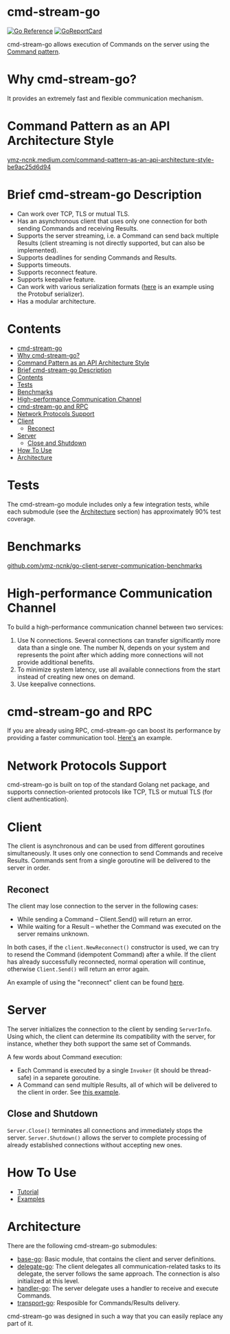 # cmd-stream-go

[![Go Reference](https://pkg.go.dev/badge/github.com/cmd-stream/cmd-stream-go.svg)](https://pkg.go.dev/github.com/cmd-stream/cmd-stream-go)
[![GoReportCard](https://goreportcard.com/badge/cmd-stream/cmd-stream-go)](https://goreportcard.com/report/github.com/cmd-stream/cmd-stream-go)

cmd-stream-go allows execution of Commands on the server using the 
[Command pattern](https://en.wikipedia.org/wiki/Command_pattern).

# Why cmd-stream-go?
It provides an extremely fast and flexible communication mechanism.

# Command Pattern as an API Architecture Style
[ymz-ncnk.medium.com/command-pattern-as-an-api-architecture-style-be9ac25d6d94](https://ymz-ncnk.medium.com/command-pattern-as-an-api-architecture-style-be9ac25d6d94)

# Brief cmd-stream-go Description
- Can work over TCP, TLS or mutual TLS.
- Has an asynchronous client that uses only one connection for both sending 
  Commands and receiving Results.
- Supports the server streaming, i.e. a Command can send back multiple Results
  (client streaming is not directly supported, but can also be implemented).
- Supports deadlines for sending Commands and Results.
- Supports timeouts.
- Supports reconnect feature.
- Supports keepalive feature.
- Can work with various serialization formats ([here](https://github.com/cmd-stream/cmd-stream-examples-go/tree/main/standard_protobuf) is an example using the Protobuf serializer).
- Has a modular architecture.

# Contents
- [cmd-stream-go](#cmd-stream-go)
- [Why cmd-stream-go?](#why-cmd-stream-go)
- [Command Pattern as an API Architecture Style](#command-pattern-as-an-api-architecture-style)
- [Brief cmd-stream-go Description](#brief-cmd-stream-go-description)
- [Contents](#contents)
- [Tests](#tests)
- [Benchmarks](#benchmarks)
- [High-performance Communication Channel](#high-performance-communication-channel)
- [cmd-stream-go and RPC](#cmd-stream-go-and-rpc)
- [Network Protocols Support](#network-protocols-support)
- [Client](#client)
  - [Reconect](#reconect)
- [Server](#server)
  - [Close and Shutdown](#close-and-shutdown)
- [How To Use](#how-to-use)
- [Architecture](#architecture)

# Tests
The cmd-stream-go module includes only a few integration tests, while each 
submodule (see the [Architecture](#architecture) section) has approximately 90% 
test coverage.

# Benchmarks
[github.com/ymz-ncnk/go-client-server-communication-benchmarks](https://github.com/ymz-ncnk/go-client-server-communication-benchmarks)

# High-performance Communication Channel
To build a high-performance communication channel between two services:
1. Use N connections. Several connections can transfer significantly more
   data than a single one. The number N, depends on your system and represents 
   the point after which adding more connections will not provide additional 
   benefits.
2. To minimize system latency, use all available connections from the start 
   instead of creating new ones on demand.
3. Use keepalive connections.

# cmd-stream-go and RPC
If you are already using RPC, cmd-stream-go can boost its performance by 
providing a faster communication tool. [Here's](https://github.com/cmd-stream/cmd-stream-examples-go/tree/main/rpc) 
an example.

# Network Protocols Support
cmd-stream-go is built on top of the standard Golang net package, and supports 
connection-oriented protocols like TCP, TLS or mutual TLS (for client
authentication).

# Client
The client is asynchronous and can be used from different goroutines 
simultaneously. It uses only one connection to send Commands and receive 
Results. Commands sent from a single goroutine will be delivered to the server 
in order.

## Reconect
The client may lose connection to the server in the following cases:
- While sending a Command – Client.Send() will return an error.
- While waiting for a Result – whether the Command was executed on the server 
  remains unknown.

In both cases, if the `client.NewReconnect()` constructor is used, we can try to
resend the Command (idempotent Command) after a while. If the client has already
successfully reconnected, normal operation will continue, otherwise 
`Client.Send()` will return an error again.

An example of using the "reconnect" client can be found [here](https://github.com/cmd-stream/cmd-stream-examples-go/tree/main/reconnect).

# Server
The server initializes the connection to the client by sending `ServerInfo`. 
Using which, the client can determine its compatibility with the server, for 
instance, whether they both support the same set of Commands.

A few words about Command execution:
- Each Command is executed by a single `Invoker` (it should be thread-safe) in 
  a separete goroutine.
- A Command can send multiple Results, all of which will be delivered to 
  the client in order. See [this example](https://github.com/cmd-stream/cmd-stream-examples-go/tree/main/multi_result).

## Close and Shutdown
`Server.Close()` terminates all connections and immediately stops the server. 
`Server.Shutdown()` allows the server to complete processing of already 
established connections without accepting new ones.

# How To Use
- [Tutorial](https://ymz-ncnk.medium.com/cmd-stream-go-tutorial-0276d39c91e8)
- [Examples](https://github.com/cmd-stream/cmd-stream-examples-go)

# Architecture
There are the following cmd-stream-go submodules:
- [base-go](https://github.com/cmd-stream/base-go): Basic module, that contains 
  the client and server definitions.
- [delegate-go](https://github.com/cmd-stream/delegate-go): The client delegates
  all communication-related tasks to its delegate, the server follows the same 
  approach. The connection is also initialized at this level.
- [handler-go](https://github.com/cmd-stream/handler-go): The server delegate 
  uses a handler to receive and execute Commands.
- [transport-go](https://github.com/cmd-stream/transport-go): Resposible for 
  Commands/Results delivery.

cmd-stream-go was designed in such a way that you can easily replace any part of 
it.